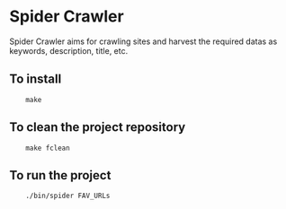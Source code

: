 # Spider Crawler

Spider Crawler aims for crawling sites and harvest the required datas as keywords, description, title, etc.

## To install
```
    make
```
## To clean the project repository
```
    make fclean
```
## To run the project
```
    ./bin/spider FAV_URLs
